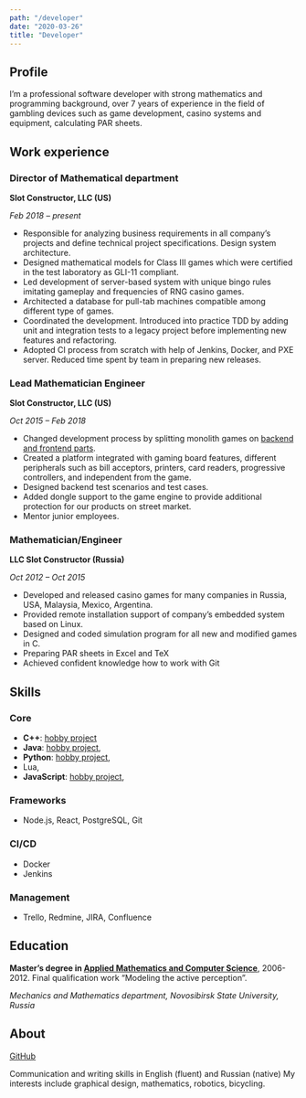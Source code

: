 ```yaml
---
path: "/developer"
date: "2020-03-26"
title: "Developer"
---
```


## Profile

I’m a professional software developer with strong mathematics and programming background, over 7 years of experience in the field of gambling devices such as game development, casino systems and equipment, calculating PAR sheets.

## Work experience

### Director of Mathematical department

**Slot Constructor, LLC (US)**

_Feb 2018 – present_

- Responsible for analyzing business requirements in all company’s projects and define technical project specifications. Design system architecture.
- Designed mathematical models for Class III games which were certified in the test laboratory as GLI-11 compliant.
- Led development of server-based system with unique bingo rules imitating gameplay and frequencies of RNG casino games.
- Architected a database for pull-tab machines compatible among different type of games.
- Coordinated the development. Introduced into practice TDD by adding unit and integration tests to a legacy project before implementing new features and refactoring.
- Adopted CI process from scratch with help of Jenkins, Docker, and PXE server. Reduced time spent by team in preparing new releases.

### Lead Mathematician Engineer

**Slot Constructor, LLC (US)**

_Oct 2015 – Feb 2018_

- Changed development process by splitting monolith games on [backend and frontend parts](/projects/postcatolyptica).
- Created a platform integrated with gaming board features, different peripherals such as bill acceptors, printers, card readers, progressive controllers, and independent from the game.
- Designed backend test scenarios and test cases.
- Added dongle support to the game engine to provide additional protection for our products on street market.
- Mentor junior employees.

### Mathematician/Engineer

**LLC Slot Constructor (Russia)**

_Oct 2012 – Oct 2015_

- Developed and released casino games for many companies in Russia, USA, Malaysia, Mexico, Argentina.
- Provided remote installation support of company’s embedded system based on Linux.
- Designed and coded simulation program for all new and modified games in C.
- Preparing PAR sheets in Excel and TeX
- Achieved confident knowledge how to work with Git

## Skills

### Core

- **C++**: [hobby project](/projects/overload-game)
- **Java**: [hobby project](/projects/pet-project-navigator),
- **Python**: [hobby project](/projects/pyroguelike),
- Lua,
- **JavaScript**: [hobby project](/projects/postcatolyptica),

### Frameworks

- Node.js, React, PostgreSQL, Git

### CI/CD

- Docker
- Jenkins

### Management

- Trello, Redmine, JIRA, Confluence

## Education

**Master’s degree in [Applied Mathematics and Computer Science](/science)**, 2006-2012.
Final qualification work “Modeling the active perception”.

_Mechanics and Mathematics department, Novosibirsk State University, Russia_

## About

[GitHub](https://github.com/mikolasan)

Communication and writing skills in English (fluent) and Russian (native)
My interests include graphical design, mathematics, robotics, bicycling.
